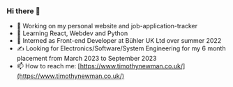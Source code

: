 ### Hi there 👋

- 🔭 Working on my personal website and job-application-tracker
- 🌱 Learning React, Webdev and Python
- 👯 Interned as Front-end Developer at Bühler UK Ltd over summer 2022
- ✍ Looking for Electronics/Software/System Engineering for my 6 month placement from March 2023 to September 2023
- 📫 How to reach me: [https://www.timothynewman.co.uk/](https://www.timothynewman.co.uk/)

<!--
**TimothyJNewman/TimothyJNewman** is a ✨ _special_ ✨ repository because its `README.md` (this file) appears on your GitHub profile.

Here are some ideas to get you started:

- 🔭 I’m currently working on ...
- 🌱 I’m currently learning ...
- 👯 I’m looking to collaborate on ...
- 🤔 I’m looking for help with ...
- 💬 Ask me about ...
- 📫 How to reach me: ...
- 😄 Pronouns: ...
- ⚡ Fun fact: ...
-->
